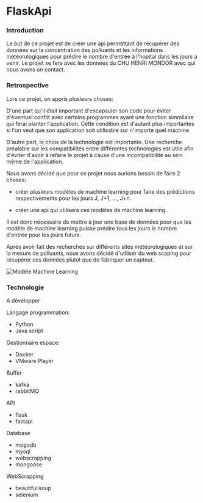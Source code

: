 # FlaskApi

### Introduction

Le but de ce projet est de créer une api permettant de récupérer des données sur la concentration des polluants et les informations météorologiques pour prédire le nombre d'entrée à l'hopital dans les jours a venir. Le projet se fera avec les données du CHU HENRI MONDOR avec qui nous avons un contact.

### Retrospective

Lors ce projet, on appris plusieurs choses:

D'une part qu'il était important d'encapsuler son code pour éviter d'éventuel conflit avec certains programmes ayant une fonction simmilaire qui ferai planter l'application. Cette condition est d'autant plus importantes si l'on veut que son application soit utilisable sur n'importe quel machine.

D'autre part, le choix de la technologie est importante. Une recherche préalable sur les compatibilités entre différentes technologies est utile afin d'éviter d'avoir à refaire le projet à cause d'une incompatibilité au sein même de l'application.

Nous avons décidé que pour ce projet nous aurions besoin de faire 2 choses:

- créer plusieurs modèles de machine learning pour faire des prédictions respectivements pour les jours J, J+1, ..., J+n.

- créer une api qui utilisera ces modèles de machine learning.

Il est donc nécessaire de mettre à jour une base de données pour que les modèle de machine learning puisse prédire tous les jours le nombre d'entrée pour les jours futurs.

Après avoir fait des recherches sur différents sites météorologiques et sur la mesure de polluants, nous avons décidé d'utiliser du web scaping pour récupérer ces données plutot que de fabriquer un capteur.

![Modèle Machine Learning](https://www.bing.com/images/search?view=detailV2&ccid=5b64FIK6&id=2C7DC7863646EFD1D8948BC9C4472C8CDCD3E740&thid=OIP.5b64FIK60Ov6i_zYVNS9KgHaEo&mediaurl=https%3a%2f%2fmk0wittysparksm75pi6.kinstacdn.com%2fwp-content%2fuploads%2f2017%2f08%2fMachine-Learning-1024x640.jpg&exph=640&expw=1024&q=image+machine+learning&simid=608003813052583360&ck=FD034DB3FF06599B82E971FF7DF93247&selectedIndex=2&FORM=IRPRST)

### Technologie

A développer

Langage programmation:
- Python
- Java script

Gestionnaire espace:
- Docker
- VMware Player

Buffer
- kafka
- rabbitMQ

API
- flask
- fastapi

Database
- mogodb
- mysql
- webscrapping
- mongoose

WebScrapping
- beautifullsoup
- selenium
